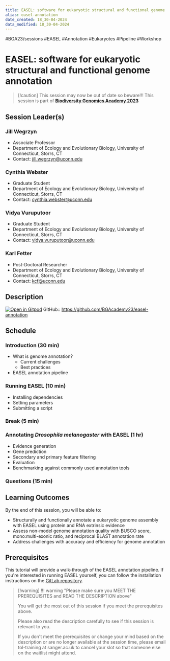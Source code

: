 ```yaml
---
title: EASEL: software for eukaryotic structural and functional genome annotation
alias: easel-annotation
date_created: 18_30-04-2024
data_modified: 18_30-04-2024
---
```

#BGA23/sessions #EASEL #Annotation #Eukaryotes #Pipeline #Workshop

# EASEL: software for eukaryotic structural and functional genome annotation

> [!caution] This session may now be out of date so beware!!!
> This session is part of [**Biodiversity Genomics Academy 2023**](https://BGA23.org)

## Session Leader(s)

### Jill Wegrzyn 
- Associate Professor
- Department of Ecology and Evolutionary Biology, University of Connecticut, Storrs, CT
- Contact: jill.wegrzyn@uconn.edu

### Cynthia Webster
- Graduate Student
- Department of Ecology and Evolutionary Biology, University of Connecticut, Storrs, CT
- Contact: cynthia.webster@uconn.edu

### Vidya Vuruputoor
- Graduate Student
- Department of Ecology and Evolutionary Biology, University of Connecticut, Storrs, CT
- Contact: vidya.vuruputoor@uconn.edu

### Karl Fetter
- Post-Doctoral Researcher
- Department of Ecology and Evolutionary Biology, University of Connecticut, Storrs, CT
- Contact: kcf@uconn.edu

## Description
[![Open in Gitpod](https://gitpod.io/button/open-in-gitpod.svg)](https://gitpod.io/#https://github.com/BGAcademy23/easel-annotation)
GitHub:: https://github.com/BGAcademy23/easel-annotation

## Schedule
### Introduction (30 min)
- What is genome annotation?
    - Current challenges
    - Best practices
- EASEL annotation pipeline

### Running EASEL (10 min)
- Installing dependencies
- Setting parameters
- Submitting a script

### Break (5 min)

### Annotating _Drosophila melanogaster_ with EASEL (1 hr)
- Evidence generation
- Gene prediction
- Secondary and primary feature filtering
- Evaluation
- Benchmarking against commonly used annotation tools

### Questions (15 min)

## Learning Outcomes
By the end of this session, you will be able to:

- Structurally and functionally annotate a eukaryotic genome assembly with EASEL using protein and RNA extrinsic evidence
- Assess non-model genome annotation quality with BUSCO score, mono:multi-exonic ratio, and reciprocal BLAST annotation rate
- Address challenges with accuracy and efficiency for genome annotation

## Prerequisites

This tutorial will provide a walk-through of the EASEL annotation pipeline. If you're interested in running EASEL yourself, you can follow the installation instructions on the [GitLab repository](https://gitlab.com/PlantGenomicsLab/easel).

> [!warning] !!! warning "Please make sure you MEET THE PREREQUISITES and READ THE DESCRIPTION above"
> 
> You will get the most out of this session if you meet the prerequisites above.
> 
> Please also read the description carefully to see if this session is relevant to you.
> 
> If you don't meet the prerequisites or change your mind based on the description or are no longer available at the session time, please email tol-training at sanger.ac.uk to cancel your slot so that someone else on the waitlist might attend.
